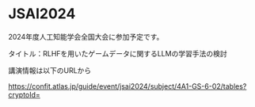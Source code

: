 # JSAI2024

<p>2024年度人工知能学会全国大会に参加予定です。</p>
<p>タイトル：RLHFを用いたゲームデータに関するLLMの学習手法の検討</p>
<p>講演情報は以下のURLから</p>
<a href="https://confit.atlas.jp/guide/event/jsai2024/subject/4A1-GS-6-02/tables?cryptoId=">https://confit.atlas.jp/guide/event/jsai2024/subject/4A1-GS-6-02/tables?cryptoId=</a>
